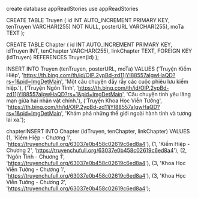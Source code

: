 create database appReadStories
use appReadStories

CREATE TABLE Truyen (
    id INT AUTO_INCREMENT PRIMARY KEY,
    tenTruyen VARCHAR(255) NOT NULL,
    posterURL VARCHAR(255),
    moTa TEXT
);

CREATE TABLE Chapter (
    id INT AUTO_INCREMENT PRIMARY KEY,
    idTruyen INT,
    tenChapter VARCHAR(255),
    linkChapter TEXT,
    FOREIGN KEY (idTruyen) REFERENCES Truyen(id)
);

INSERT INTO Truyen (tenTruyen, posterURL, moTa) 
VALUES 
('Truyện Kiếm Hiệp', 'https://th.bing.com/th/id/OIP.2ypBd-zd11jYI88557aIgwHaQD?rs=1&pid=ImgDetMain', 'Một câu chuyện đầy rẫy các cuộc phiêu lưu kiếm hiệp.'),
('Truyện Ngôn Tình', 'https://th.bing.com/th/id/OIP.2ypBd-zd11jYI88557aIgwHaQD?rs=1&pid=ImgDetMain', 'Câu chuyện tình yêu lãng mạn giữa hai nhân vật chính.'),
('Truyện Khoa Học Viễn Tưởng', 'https://th.bing.com/th/id/OIP.2ypBd-zd11jYI88557aIgwHaQD?rs=1&pid=ImgDetMain', 'Khám phá những thế giới ngoài hành tinh và tương lai xa.');



chapterINSERT INTO Chapter (idTruyen, tenChapter, linkChapter) 
VALUES 
(1, 'Kiếm Hiệp - Chương 1', 'https://truyenchufull.org/63037e0b458c02619c6ed8a4'),
(1, 'Kiếm Hiệp - Chương 2', 'https://truyenchufull.org/63037e0b458c02619c6ed8a4'),
(2, 'Ngôn Tình - Chương 1', 'https://truyenchufull.org/63037e0b458c02619c6ed8a4'),
(3, 'Khoa Học Viễn Tưởng - Chương 1', 'https://truyenchufull.org/63037e0b458c02619c6ed8a4'),
(3, 'Khoa Học Viễn Tưởng - Chương 2', 'https://truyenchufull.org/63037e0b458c02619c6ed8a4');
